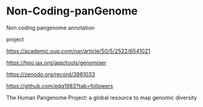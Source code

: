 # Non-Coding-panGenome
Non coding pangenome annotation 

project

https://academic.oup.com/nar/article/50/5/2522/6541021

https://hpo.jax.org/app/tools/genomiser

https://zenodo.org/record/3981033

https://github.com/edg1983?tab=followers

The Human Pangenome Project: a global
resource to map genomic diversity
